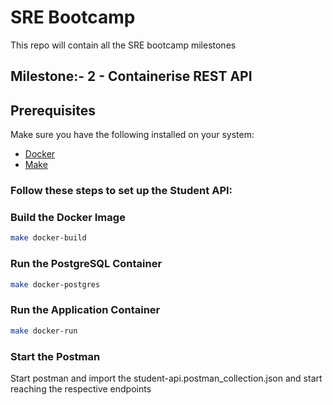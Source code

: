 
# SRE Bootcamp

This repo will contain all the SRE bootcamp milestones

## Milestone:-  2 - Containerise REST API


## Prerequisites


Make sure you have the following installed on your system:

- [Docker](https://docs.docker.com/desktop/install/linux/)
- [Make](https://www.gnu.org/software/make/#download)


### Follow these steps to set up the Student API:


###  Build the Docker Image
```bash
make docker-build
```

###  Run the PostgreSQL Container
```bash
make docker-postgres
```

###  Run the Application Container
```bash
make docker-run
```

###  Start the Postman
Start postman and import the student-api.postman_collection.json and start reaching the respective endpoints
